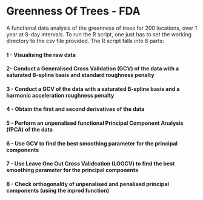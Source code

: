 # Greenness Of Trees - FDA

A functional data analysis of the greenness of trees for 200 locations, over 1 year at 8-day intervals. To run the R script, one just has to set the working directory to the csv file provided. The R script falls into 8 parts:

#### 1 - Visualising the raw data

#### 2- Conduct a Generalised Cross Validation (GCV) of the data with a saturated B-spline basis and standard roughness penalty

#### 3 - Conduct a GCV of the data with a saturated B-spline basis and a harmonic acceleration roughness penalty

#### 4 - Obtain the first and second derivatives of the data

#### 5 - Perform an unpenalised functional Principal Component Analysis (fPCA) of the data

#### 6 - Use GCV to find the best smoothing parameter for the principal components

#### 7 - Use Leave One Out Cross Validcation (LOOCV) to find the best smoothing parameter for the principal components

#### 8 - Check orthogonality of unpenalised and penalised principal components (using the inprod function)
